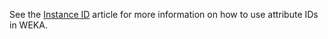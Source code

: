 
See the [Instance ID](../instance_id.md) article for more information on how to use attribute IDs in WEKA.
